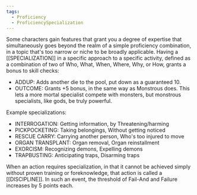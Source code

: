```yaml
---
tags:
  - Proficiency
  - ProficiencySpecialization
---
```

Some characters gain features that grant you a degree of expertise that simultaneously goes beyond the realm of a simple proficiency combination, in a topic that's too narrow or niche to be broadly applicable.
Having a [[SPECIALIZATION]] in a specific approach to a specific activity, defined as a combination of two of Who, What, When, Where, Why, or How, grants a bonus to skill checks:
- ADDUP: Adds another die to the pool, put down as a guaranteed 10.
- OUTCOME: Grants +5 bonus, in the same way as Monstrous does. This lets a more mortal specialist compete with monsters, but monstrous specialists, like gods, be truly powerful.

Example specializations:
- INTERROGATION: Getting information, by Threatening/harming
- PICKPOCKETING: Taking belongings, Without getting noticed
- RESCUE CARRY: Carrying another person, Who's too injured to move
- ORGAN TRANSPLANT: Organ removal, Organ reinstallment
- EXORCISM: Recognizing demons, Expelling demons
- TRAPBUSTING: Anticipating traps, Disarming traps

When an action requires specialization, in that it cannot be achieved simply without proven training or foreknowledge, that action is called a [[DISCIPLINE]].
In such an event, the threshold of Fail-And and Failure increases by 5 points each.